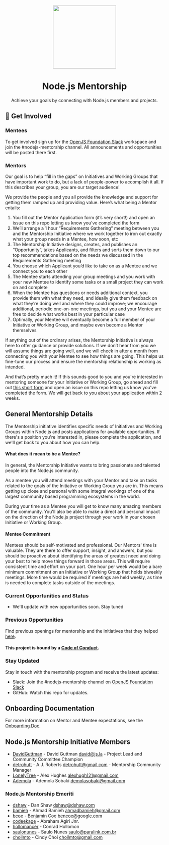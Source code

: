 <p align="center">
  <br>
  <a href="https://nodejs.dev">
    <img src="https://i.imgur.com/uIFTRPH.png" width="200"/>
  </a>
</p>

<h1 align="center">Node.js Mentorship</h1>

<p align="center">
  Achieve your goals by connecting with Node.js members and projects.
</p>

## 🚀 Get Involved

### Mentees

To get involved sign up for the [OpenJS Foundation Slack](https://slack-invite.openjsf.org/) workspace and join the #nodejs-mentorship channel. All announcements and opportunities will be posted there first. 

### Mentors

Our goal is to help “fill in the gaps” on Initiatives and Working Groups that have important work to do, but a lack of people-power to accomplish it all. If this describes your group, you are our target audience!

We provide the people and you all provide the knowledge and support for getting them ramped up and providing value. Here’s what being a Mentor entails:

1. You fill out the Mentor Application form (it’s very short!) and open an issue on this repo letting us know you’ve completed the form
2. We’ll arrange a 1 hour “Requirements Gathering” meeting between you and the Mentorship Initiative where we work together to iron out exactly what your group needs in a Mentee, how soon, etc
3. The Mentorship Initiative designs, creates, and publishes an “Opportunity”, takes Applicants, and filters and sorts them down to our top recommendations based on the needs we discussed in the Requirements Gathering meeting
4. You choose which Applicant you’d like to take on as a Mentee and we connect you to each other
5. The Mentee starts attending your group meetings and you work with your new Mentee to identify some tasks or a small project they can work on and complete
6. When the Mentee has questions or needs additional context, you provide them with what they need, and ideally give them feedback on what they’re doing well and where they could improve; we encourage additional, periodic one-on-one meetings, but you and your Mentee are free to decide what works best in your particular case
7. Optimally, your Mentee will eventually become a full member of your Initiative or Working Group, and maybe even become a Mentor themselves

If anything out of the ordinary arises, the Mentorship Initiative is always here to offer guidance or provide solutions. If we don’t hear from you we will assume things are going well, and we will check in after a month from connecting you with your Mentee to see how things are going. This helps us fine-tune our process and ensure the mentorship relationship is working as intended.

And that’s pretty much it! If this sounds good to you and you're interested in mentoring someone for your Initiative or Working Group, go ahead and fill out [this short form](https://nodejs.aidaform.com/node-js-initiative-group-application-mentor) and open an issue on this repo letting us know you've completed the form. We will get back to you about your application within 2 weeks.

## General Mentorship Details

The Mentorship initiative identifies specific needs of Initiatives and Working Groups within Node.js and posts applications for available opportunities. If there's a position you're interested in, please complete the application, and we'll get back to you about how you can help.

#### What does it mean to be a Mentee? 

In general, the Mentorship Initiative wants to bring passionate and talented people into the Node.js community.

As a mentee you will attend meetings with your Mentor and take on tasks related to the goals of the Initiative or Working Group you are in. This means getting up close and personal with some integral workings of one of the largest community based programming ecosystems in the world. 

During your time as a Mentee you will get to know many amazing members of the community. You'll also be able to make a direct and personal impact on the direction of the Node.js project through your work in your chosen Initiative or Working Group.

#### Mentee Commitment

Mentees should be self-motivated and professional. Our Mentors' time is valuable. They are there to offer support, insight, and answers, but you should be proactive about identifying the areas of greatest need and doing your best to help move things forward in those areas. This will require consistent time and effort on your part. One hour per week would be a bare minimum commitment on an Initiative or Working Group that holds biweekly meetings. More time would be required if meetings are held weekly, as time is needed to complete tasks outside of the meetings. 

### Current Opportunities and Status

* We'll update with new opportunities soon. Stay tuned
### Previous Opportunities

Find previous openings for mentorship and the initiatives that they helped [here](onboarding_docs/docs/SectionII/previousOpenings.md).

#### This project is bound by a [Code of Conduct][].

### Stay Updated

Stay in touch with the mentorship program and receive the latest updates:

- Slack: Join the #nodejs-mentorship channel on [OpenJS Foundation Slack](https://slack-invite.openjsf.org/)
- GitHub: Watch this repo for updates.

## Onboarding Documentation

For more information on Mentor and Mentee expectations, see the [Onboarding Doc](https://nodejs.github.io/mentorship/onboarding/).

## Node.js Mentorship Initiative Members

* [DavidGuttman](https://github.com/DavidGuttman) - David Guttman <david@js.la> - Project Lead and Community Committee Champion
* [detrohutt](https://github.com/detrohutt) - A.J. Roberts <detrohutt@gmail.com> - Mentorship Community Manager
* [LonelyTree](https://github.com/lonelytree) - Alex Hughes <alexhugh121@gmail.com>
* [Ademola](https://github.com/demola07) - Ademola Sobaki <demolasobaki@gmail.com>

### Node.js Mentorship Emeriti

* [dshaw](https://github.com/dshaw) - Dan Shaw <dshaw@dshaw.com>
* [bamieh](https://github.com/bamieh) - Ahmad Bamieh <ahmadbamieh@gmail.com>
* [bcoe](https://github.com/bcoe) - Benjamin Coe <bencoe@google.com>
* [codeekage](https://github.com/codeekage) - Abraham Agiri Jnr.
* [hollomancer](https://github.com/hollomancer) - Conrad Hollomon
* [saulonunes](https://github.com/saulonunes) - Saulo Nunes <saulo@paralink.com.br>
* [choilmto](https://github.com/choilmto) - Cindy Choi <choilmto@gmail.com>


[Mentorship Journal]: JOURNAL.md
[Code of Conduct]: CODE_OF_CONDUCT.md
[Node.js Foundation]: https://github.com/nodejs
[Kicking off the mentorship program initiative]: kickoff.md
[Working Groups]: https://github.com/nodejs/TSC/blob/master/WORKING_GROUPS.md
[Contributing to the project]: CONTRIBUTING.md
[Kubernetes pilot program]: https://docs.google.com/presentation/d/1bRjDEPEn3autWzaEFirbLfHagbZV04Q9kTCalYmnnXw/edit#slide=id.g2900d0522b_0_76
